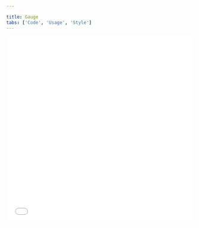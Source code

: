 ```yaml
---

title: Gauge
tabs: ['Code', 'Usage', 'Style']
---
```


<grid-wrapper>
<iframe height='500' scrolling='no' title='Gauge Graph' src='//codepen.io/team/carbon/embed/wqyPGz/?height=300&theme-id=30962&default-tab=result&embed-version=2' frameborder='no' allowtransparency='true' allowfullscreen='true' style='width: 100%;'>See the Pen <a href='https://codepen.io/team/carbon/pen/wqyPGz/'>Gauge Graph</a> by Carbon Design System (<a href='https://codepen.io/carbon'>@carbon</a>) on <a href='https://codepen.io'>CodePen</a>.
</iframe>
</grid-wrapper>
